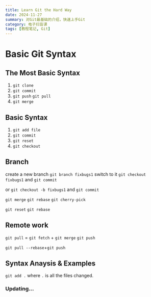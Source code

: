 ```yaml
---
title: Learn Git the Hard Way
date: 2024-11-27
summary: 对Git最基础的介绍，快速上手Git
category: 电子扫盲课
tags: [教程笔记, Git]
---
```


# Basic Git Syntax

## The Most Basic Syntax

1. `git clone`
2. `git commit`
3. `git push` `git pull`
4. `git merge`

## Basic Syntax

1. `git add file`
2. `git commit`
3. `git reset`
4. `git checkout`

## Branch

create a new branch `git branch fixbugs1`
switch to it `git checkout fixbugs1` and `git commit`

or `git checkout -b fixbugs1` and `git commit`

`git merge`
`git rebase`
`git cherry-pick`

`git reset`
`git rebase`

## Remote work

`git pull` = `git fetch` + `git merge`
`git push`

`git pull --rebase`+`git push`

## Syntax Anaysis & Examples

`git add .` where `.` is all the files changed.

### Updating...
